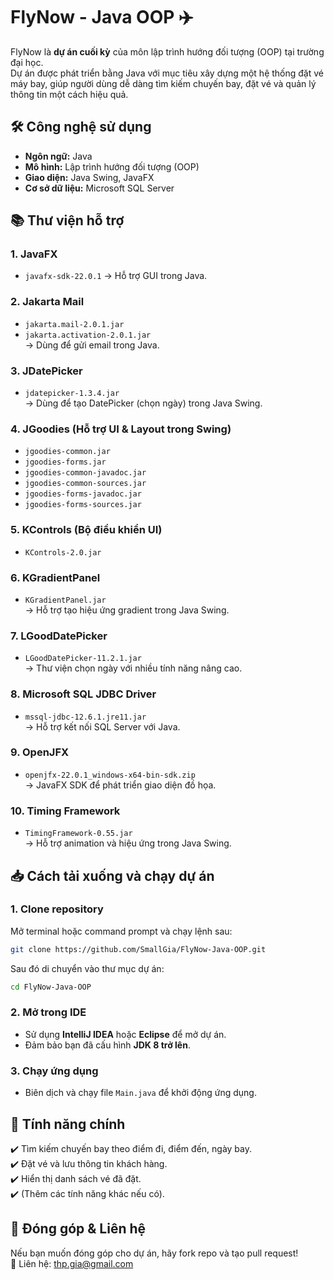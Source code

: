 # FlyNow - Java OOP ✈️  

FlyNow là **dự án cuối kỳ** của môn lập trình hướng đối tượng (OOP) tại trường đại học.  
Dự án được phát triển bằng Java với mục tiêu xây dựng một hệ thống đặt vé máy bay, giúp người dùng dễ dàng tìm kiếm chuyến bay, đặt vé và quản lý thông tin một cách hiệu quả.  

## 🛠️ Công nghệ sử dụng  
- **Ngôn ngữ:** Java  
- **Mô hình:** Lập trình hướng đối tượng (OOP)  
- **Giao diện:** Java Swing, JavaFX  
- **Cơ sở dữ liệu:** Microsoft SQL Server  

## 📚 Thư viện hỗ trợ  

### **1. JavaFX**  
- `javafx-sdk-22.0.1` → Hỗ trợ GUI trong Java.

### **2. Jakarta Mail**  
- `jakarta.mail-2.0.1.jar`  
- `jakarta.activation-2.0.1.jar`  
  → Dùng để gửi email trong Java.

### **3. JDatePicker**  
- `jdatepicker-1.3.4.jar`  
  → Dùng để tạo DatePicker (chọn ngày) trong Java Swing.

### **4. JGoodies** (Hỗ trợ UI & Layout trong Swing)  
- `jgoodies-common.jar`  
- `jgoodies-forms.jar`  
- `jgoodies-common-javadoc.jar`  
- `jgoodies-common-sources.jar`  
- `jgoodies-forms-javadoc.jar`  
- `jgoodies-forms-sources.jar`  

### **5. KControls** (Bộ điều khiển UI)  
- `KControls-2.0.jar`

### **6. KGradientPanel**  
- `KGradientPanel.jar`  
  → Hỗ trợ tạo hiệu ứng gradient trong Java Swing.

### **7. LGoodDatePicker**  
- `LGoodDatePicker-11.2.1.jar`  
  → Thư viện chọn ngày với nhiều tính năng nâng cao.

### **8. Microsoft SQL JDBC Driver**  
- `mssql-jdbc-12.6.1.jre11.jar`  
  → Hỗ trợ kết nối SQL Server với Java.

### **9. OpenJFX**  
- `openjfx-22.0.1_windows-x64-bin-sdk.zip`  
  → JavaFX SDK để phát triển giao diện đồ họa.

### **10. Timing Framework**  
- `TimingFramework-0.55.jar`  
  → Hỗ trợ animation và hiệu ứng trong Java Swing. 

## 📥 Cách tải xuống và chạy dự án  

### 1. Clone repository  
Mở terminal hoặc command prompt và chạy lệnh sau:  
```bash
git clone https://github.com/SmallGia/FlyNow-Java-OOP.git
```
Sau đó di chuyển vào thư mục dự án:  
```bash
cd FlyNow-Java-OOP
```

### 2. Mở trong IDE  
- Sử dụng **IntelliJ IDEA** hoặc **Eclipse** để mở dự án.  
- Đảm bảo bạn đã cấu hình **JDK 8 trở lên**.  

### 3. Chạy ứng dụng  
- Biên dịch và chạy file `Main.java` để khởi động ứng dụng.  

## 📜 Tính năng chính  
✔️ Tìm kiếm chuyến bay theo điểm đi, điểm đến, ngày bay.  
✔️ Đặt vé và lưu thông tin khách hàng.  
✔️ Hiển thị danh sách vé đã đặt.  
✔️ (Thêm các tính năng khác nếu có).  

## 📩 Đóng góp & Liên hệ  
Nếu bạn muốn đóng góp cho dự án, hãy fork repo và tạo pull request!  
📧 Liên hệ: thp.gia@gmail.com 
